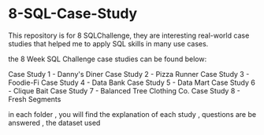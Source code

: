 # 8-SQL-Case-Study
This repository is for 8 SQLChallenge, they are interesting real-world case studies that helped me to apply SQL skills in many use cases.

the 8 Week SQL Challenge case studies can be found below:

Case Study 1 - Danny's Diner 
Case Study 2 - Pizza Runner
Case Study 3 - Foodie-Fi
Case Study 4 - Data Bank
Case Study 5 - Data Mart
Case Study 6 - Clique Bait
Case Study 7 - Balanced Tree Clothing Co.
Case Study 8 - Fresh Segments

in each folder , you will find the explanation of each study , questions are be answered , the dataset used
